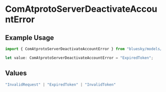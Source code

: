 # ComAtprotoServerDeactivateAccountError

## Example Usage

```typescript
import { ComAtprotoServerDeactivateAccountError } from "bluesky/models/errors";

let value: ComAtprotoServerDeactivateAccountError = "ExpiredToken";
```

## Values

```typescript
"InvalidRequest" | "ExpiredToken" | "InvalidToken"
```